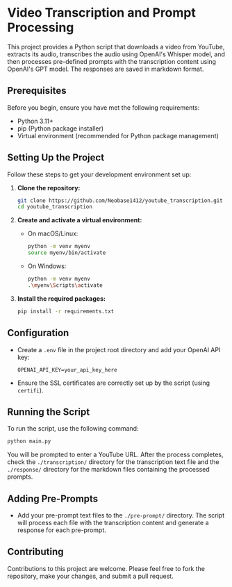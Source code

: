 # Video Transcription and Prompt Processing

This project provides a Python script that downloads a video from YouTube, extracts its audio, transcribes the audio using OpenAI's Whisper model, and then processes pre-defined prompts with the transcription content using OpenAI's GPT model. The responses are saved in markdown format.

## Prerequisites

Before you begin, ensure you have met the following requirements:

- Python 3.11+
- pip (Python package installer)
- Virtual environment (recommended for Python package management)

## Setting Up the Project

Follow these steps to get your development environment set up:

1. **Clone the repository:**

   ```sh
   git clone https://github.com/Neobase1412/youtube_transcription.git
   cd youtube_transcription
   ```

2. **Create and activate a virtual environment:**

   - On macOS/Linux:

     ```sh
     python -m venv myenv
     source myenv/bin/activate
     ```

   - On Windows:

     ```sh
     python -m venv myenv
     .\myenv\Scripts\activate
     ```

3. **Install the required packages:**

   ```sh
   pip install -r requirements.txt
   ```

## Configuration

- Create a `.env` file in the project root directory and add your OpenAI API key:

  ```plaintext
  OPENAI_API_KEY=your_api_key_here
  ```

- Ensure the SSL certificates are correctly set up by the script (using `certifi`).

## Running the Script

To run the script, use the following command:

```sh
python main.py
```

You will be prompted to enter a YouTube URL. After the process completes, check the `./transcription/` directory for the transcription text file and the `./response/` directory for the markdown files containing the processed prompts.

## Adding Pre-Prompts

- Add your pre-prompt text files to the `./pre-prompt/` directory. The script will process each file with the transcription content and generate a response for each pre-prompt.

## Contributing

Contributions to this project are welcome. Please feel free to fork the repository, make your changes, and submit a pull request.